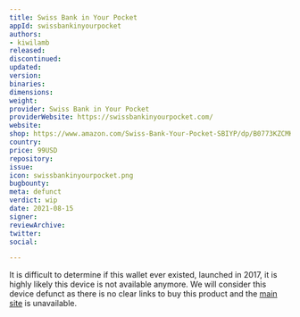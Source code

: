 ```yaml
---
title: Swiss Bank in Your Pocket
appId: swissbankinyourpocket
authors:
- kiwilamb
released: 
discontinued: 
updated: 
version: 
binaries: 
dimensions: 
weight: 
provider: Swiss Bank in Your Pocket
providerWebsite: https://swissbankinyourpocket.com/
website: 
shop: https://www.amazon.com/Swiss-Bank-Your-Pocket-SBIYP/dp/B0773KZCMK
country: 
price: 99USD
repository: 
issue: 
icon: swissbankinyourpocket.png
bugbounty: 
meta: defunct
verdict: wip
date: 2021-08-15
signer: 
reviewArchive: 
twitter: 
social: 

---
```


It is difficult to determine if this wallet ever existed, launched in 2017, it is highly likely this device is not available anymore.
We will consider this device defunct as there is no clear links to buy this product and the [main site](https://swissbankinyourpocket.com/) is unavailable.
